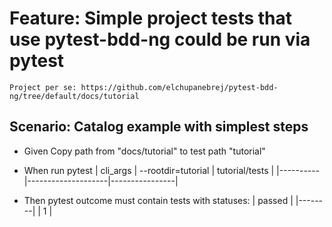 # Feature: Simple project tests that use pytest-bdd-ng could be run via pytest
    Project per se: https://github.com/elchupanebrej/pytest-bdd-ng/tree/default/docs/tutorial

## Scenario: Catalog example with simplest steps

* Given Copy path from "docs/tutorial" to test path "tutorial"
* When run pytest
    | cli_args | --rootdir=tutorial | tutorial/tests |
    |----------|--------------------|----------------|

* Then pytest outcome must contain tests with statuses:
    | passed |
    |--------|
    | 1      |
